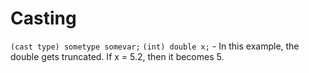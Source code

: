# Casting

`(cast type) sometype somevar;`
`(int) double x;` - In this example, the double gets truncated. If x = 5.2, then it becomes 5.